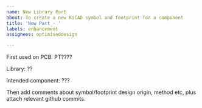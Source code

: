 ```yaml
---
name: New Library Part
about: To create a new KiCAD symbol and footprint for a component
title: 'New Part - '
labels: enhancement
assignees: optimiseddesign

---
```


First used on PCB:
PT????

Library:
??

Intended component:
???

Then add comments about symbol/footprint design origin, method etc, plus attach relevant github commits.
